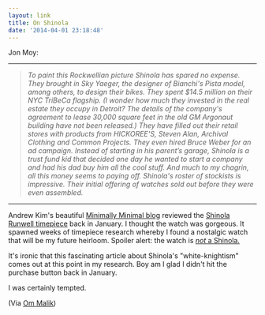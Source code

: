 ```yaml
---
layout: link
title: On Shinola
date: '2014-04-01 23:18:48'
---
```


<p>Jon Moy:</p>

<hr />

<blockquote>
  <p><em>To paint this Rockwellian picture Shinola has spared no expense. They brought in Sky Yaeger, the designer of Bianchi's Pista model, among others, to design their bikes. They spent $14.5 million on their NYC TriBeCa flagship. (I wonder how much they invested in the real estate they occupy in Detroit? The details of the company's agreement to lease 30,000 square feet in the old GM Argonaut building have not been released.) They have filled out their retail stores with products from HICKOREE'S, Steven Alan, Archival Clothing and Common Projects. They even hired Bruce Weber for an ad campaign. Instead of starting in his parent’s garage, Shinola is a trust fund kid that decided one day he wanted to start a company and had his dad buy him all the cool stuff. And much to my chagrin, all this money seems to paying off. Shinola's roster of stockists is impressive. Their initial offering of watches sold out before they were even assembled.</em></p>
</blockquote>

<hr />

<p>Andrew Kim's beautiful <a href="http://www.minimallyminimal.com/blog/shinola-runwell">Minimally Minimal blog</a> reviewed the <a href="http://www.shinola.com/shop/watches.html">Shinola Runwell timepiece</a> back in January. I thought the watch was gorgeous. It spawned weeks of timepiece research whereby I found a nostalgic watch that will be my future heirloom. Spoiler alert: the watch is <a href="http://uniformwares.com/shop/203-series-pvd-rose-gold-walnut-leather"><em>not</em> a Shinola.</a></p>

<p>It's ironic that this fascinating article about Shinola's "white-knightism" comes out at this point in my research. Boy am I glad I didn't hit the purchase button back in January. </p>

<p>I was certainly tempted.</p>

<p>(Via <a href="http://om.co/2014/04/01/shinola-sham/">Om Malik</a>)</p>